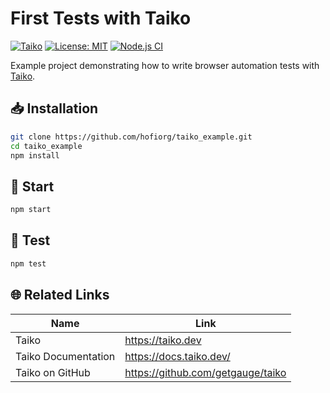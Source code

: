 # First Tests with Taiko 

[![Taiko](https://img.shields.io/badge/Tested%20with-Taiko-00ADD8?logo=gauge&logoColor=white)](https://taiko.dev/)
[![License: MIT](https://img.shields.io/badge/License-MIT-yellow.svg)](LICENSE)
[![Node.js CI](https://github.com/hofiorg/taiko-example/actions/workflows/node.js.yml/badge.svg)](https://github.com/hofiorg/taiko-example/actions/workflows/node.js.yml)

Example project demonstrating how to write browser automation tests with [Taiko](https://taiko.dev).

## 📥 Installation

```sh
git clone https://github.com/hofiorg/taiko_example.git
cd taiko_example
npm install
```

## 🚀 Start

```sh
npm start
```

## 🧪 Test

```sh
npm test
```

## 🌐 Related Links

| Name                | Link                                |
|---------------------|-------------------------------------|
| Taiko               | <https://taiko.dev>                 |
| Taiko Documentation | <https://docs.taiko.dev/>           |
| Taiko on GitHub     | <https://github.com/getgauge/taiko> |
